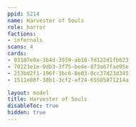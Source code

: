 ```yaml
---
ppid: 5214
name: Harvester of Souls
role: horror
factions:
- infernals
scans: 4
cards:
- 93187e0a-3b4d-3559-ab16-fd122d1fb623
- 70223e1e-9db3-3f75-be4e-873a67fae95e
- 253bd2f1-196f-3bc6-8e03-0cc37d23d345
- 1511e88f-38b1-3cf2-af24-65505071214a

layout: model
title: Harvester of Souls
disableToc: true
hidden: true
---
```

